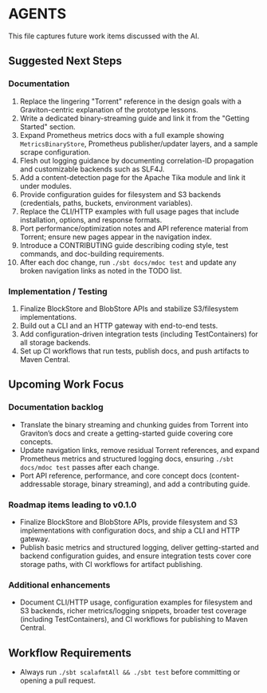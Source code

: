 # AGENTS

This file captures future work items discussed with the AI.

## Suggested Next Steps

### Documentation
1. Replace the lingering "Torrent" reference in the design goals with a Graviton-centric explanation of the prototype lessons.
2. Write a dedicated binary-streaming guide and link it from the "Getting Started" section.
3. Expand Prometheus metrics docs with a full example showing `MetricsBinaryStore`, Prometheus publisher/updater layers, and a sample scrape configuration.
4. Flesh out logging guidance by documenting correlation-ID propagation and customizable backends such as SLF4J.
5. Add a content-detection page for the Apache Tika module and link it under modules.
6. Provide configuration guides for filesystem and S3 backends (credentials, paths, buckets, environment variables).
7. Replace the CLI/HTTP examples with full usage pages that include installation, options, and response formats.
8. Port performance/optimization notes and API reference material from Torrent; ensure new pages appear in the navigation index.
9. Introduce a CONTRIBUTING guide describing coding style, test commands, and doc-building requirements.
10. After each doc change, run `./sbt docs/mdoc test` and update any broken navigation links as noted in the TODO list.

### Implementation / Testing
1. Finalize BlockStore and BlobStore APIs and stabilize S3/filesystem implementations.
2. Build out a CLI and an HTTP gateway with end-to-end tests.
3. Add configuration-driven integration tests (including TestContainers) for all storage backends.
4. Set up CI workflows that run tests, publish docs, and push artifacts to Maven Central.

## Upcoming Work Focus

### Documentation backlog
- Translate the binary streaming and chunking guides from Torrent into Graviton’s docs and create a getting-started guide covering core concepts.
- Update navigation links, remove residual Torrent references, and expand Prometheus metrics and structured logging docs, ensuring `./sbt docs/mdoc test` passes after each change.
- Port API reference, performance, and core concept docs (content-addressable storage, binary streaming), and add a contributing guide.

### Roadmap items leading to v0.1.0
- Finalize BlockStore and BlobStore APIs, provide filesystem and S3 implementations with configuration docs, and ship a CLI and HTTP gateway.
- Publish basic metrics and structured logging, deliver getting-started and backend configuration guides, and ensure integration tests cover core storage paths, with CI workflows for artifact publishing.

### Additional enhancements
- Document CLI/HTTP usage, configuration examples for filesystem and S3 backends, richer metrics/logging snippets, broader test coverage (including TestContainers), and CI workflows for publishing to Maven Central.

## Workflow Requirements

- Always run `./sbt scalafmtAll && ./sbt test` before committing or opening a pull request.

